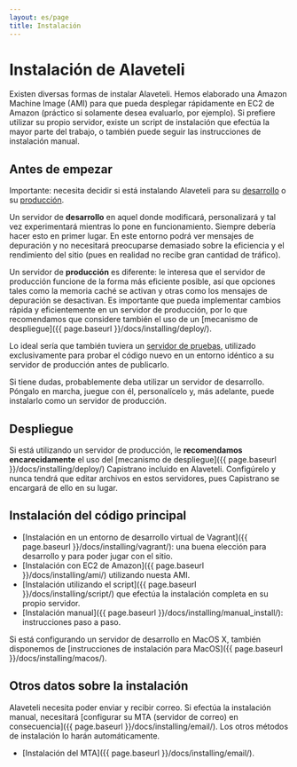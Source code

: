 ```yaml
---
layout: es/page
title: Instalación
---
```


# Instalación de Alaveteli

<p class="lead">
  Existen diversas formas de instalar Alaveteli.
  Hemos elaborado una Amazon Machine Image (AMI) para que pueda desplegar rápidamente
  en EC2 de Amazon (práctico si solamente desea evaluarlo, por ejemplo).
  Si prefiere utilizar su propio servidor, existe un script de instalación que 
  efectúa la mayor parte del trabajo, o también puede seguir las instrucciones de
  instalación manual.
</p>

## Antes de empezar

Importante: necesita decidir si está instalando Alaveteli para su
<a href="{{ page.baseurl }}/docs/glossary/#development" class="glossary__link">desarrollo</a> o su
<a href="{{ page.baseurl }}/docs/glossary/#production" class="glossary__link">producción</a>.

Un servidor de **desarrollo** en aquel donde modificará, personalizará y tal vez
experimentará mientras lo pone en funcionamiento. Siempre debería hacer esto en primer
lugar. En este entorno podrá ver mensajes de depuración y no necesitará preocuparse
demasiado sobre la eficiencia y el rendimiento del sitio (pues en realidad no 
recibe gran cantidad de tráfico).

Un servidor de **producción** es diferente: le interesa que el servidor de producción funcione
de la forma más eficiente posible, así que opciones tales como la memoria caché se activan
y otras como los mensajes de depuración se desactivan. Es importante que pueda implementar cambios
rápida y eficientemente en un servidor de producción, por lo que recomendamos que considere también
 el uso de un [mecanismo de despliegue]({{ page.baseurl }}/docs/installing/deploy/).

Lo ideal sería que también tuviera un
<a href="{{ page.baseurl }}/docs/glossary/#staging" class="glossary__link">servidor de pruebas</a>,
utilizado exclusivamente para probar el código nuevo en un entorno idéntico a su servidor 
de producción antes de publicarlo.

Si tiene dudas, probablemente deba utilizar un servidor de desarrollo. Póngalo en marcha, juegue
con él, personalícelo y, más adelante, puede instalarlo como un servidor de producción.

## Despliegue

Si está utilizando un servidor de producción, le **recomendamos encarecidamente** el
uso del [mecanismo de despliegue]({{ page.baseurl }}/docs/installing/deploy/) Capistrano
incluido en Alaveteli. Configúrelo y nunca tendrá que editar archivos en estos servidores,
pues Capistrano se encargará de ello en su lugar.

## Instalación del código principal

* [Instalación en un entorno de desarrollo virtual de Vagrant]({{ page.baseurl }}/docs/installing/vagrant/): una buena elección para desarrollo y para poder jugar con el sitio.
* [Instalación con EC2 de Amazon]({{ page.baseurl }}/docs/installing/ami/) utilizando nuesta AMI.
* [Instalación utilizando el script]({{ page.baseurl }}/docs/installing/script/) que efectúa la instalación completa en su propio servidor.
* [Instalación manual]({{ page.baseurl }}/docs/installing/manual_install/): instrucciones paso a paso.

Si está configurando un servidor de desarrollo en MacOS X, también disponemos de
[instrucciones de instalación para MacOS]({{ page.baseurl }}/docs/installing/macos/).

## Otros datos sobre la instalación

Alaveteli necesita poder enviar y recibir correo. Si efectúa la instalación manual, necesitará [configurar su
MTA (servidor de correo) en consecuencia]({{ page.baseurl }}/docs/installing/email/). Los otros métodos de instalación lo harán automáticamente.

* [Instalación del MTA]({{ page.baseurl }}/docs/installing/email/).
